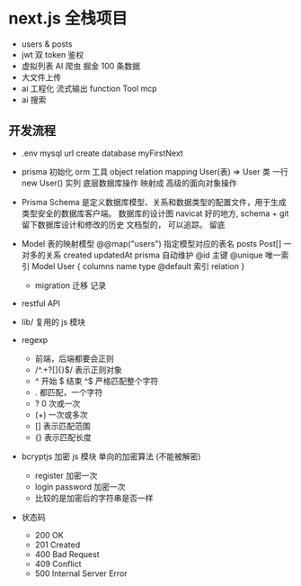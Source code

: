 # next.js 全栈项目

- users & posts
- jwt 双 token 鉴权
- 虚拟列表
  AI 爬虫 掘金 100 条数据
- 大文件上传
- ai 工程化
  流式输出
  function Tool
  mcp
- ai 搜索

## 开发流程

- .env
  mysql url
  create database myFirstNext
- prisma 初始化
  orm 工具
  object relation mapping
  User(表) => User 类
  一行 new User() 实列
  底层数据库操作 映射成 高级的面向对象操作

- Prisma Schema 是定义数据库模型、关系和数据类型的配置文件，用于生成类型安全的数据库客户端。
  数据库的设计图
  navicat 好的地方, schema + git 留下数据库设计和修改的历史
  文档型的， 可以追踪。 留底

- Model 表的映射模型
  @@map("users") 指定模型对应的表名
  posts Post[] 一对多的关系
  created updatedAt prisma 自动维护
  @id 主键 @unique 唯一索引
  Model User {
  columns name type @default
  索引
  relation
  }

  - migration 迁移
    记录

- restful API
- lib/ 复用的 js 模块
- regexp
  - 前端，后端都要会正则
  - /^.+?[]{}$/ 表示正则对象
  - ^ 开始 $ 结束 ^$ 严格匹配整个字符
  - . 都匹配，一个字符
  - ? 0 次或一次
  - (+) 一次或多次
  - [] 表示匹配范围
  - {} 表示匹配长度
- bcryptjs 加密 js 模块 单向的加密算法 (不能被解密)
  - register 加密一次
  - login password 加密一次
  - 比较的是加密后的字符串是否一样
- 状态码
  - 200 OK
  - 201 Created
  - 400 Bad Request
  - 409 Conflict
  - 500 Internal Server Error
